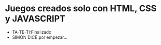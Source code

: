 <h1>Juegos creados solo con HTML, CSS y JAVASCRIPT</h1>
<ul>
  <li>TA-TE-TI:Finalizado</li>
  <li>SIMON DICE:por empezar...</li>
</ul>
